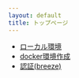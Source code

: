 ```yaml
---
layout: default
title: トップページ
---
```


- [ローカル環境](pages/create_local.md)
- [docker環境作成](pages/setting_docker.md)
- [認証(breeze)](pages/authorization.md)
